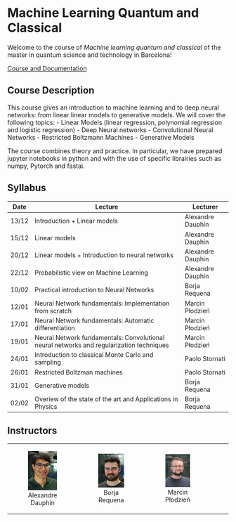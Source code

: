 Machine Learning Quantum and Classical
================

<!-- WARNING: THIS FILE WAS AUTOGENERATED! DO NOT EDIT! -->

Welcome to the course of *Machine learning quantum and classical* of the
master in quantum science and technology in Barcelona!

<i class="bi bi-journals"></i> [Course and
Documentation](https://borjarequena.github.io/Neural-Network-Course/)

## Course Description

This course gives an introduction to machine learning and to deep neural
networks: from linear linear models to generative models. We will cover
the following topics: - Linear Models (linear regression, polynomial
regression and logistic regression) - Deep Neural networks -
Convolutional Neural Networks - Restricted Boltzmann Machines -
Generative Models

The course combines theory and practice. In particular, we have prepared
jupyter notebooks in python and with the use of specific librairies such
as numpy, Pytorch and fastai.

## Syllabus

| Date  | Lecture                                                                                  | Lecturer          |
|-------|------------------------------------------------------------------------------------------|-------------------|
| 13/12 | Introduction + Linear models                                                             | Alexandre Dauphin |
| 15/12 | Linear models                                                                            | Alexandre Dauphin |
| 20/12 | Linear models + Introduction to neural networks                                          | Alexandre Dauphin |
| 22/12 | Probabilistic view on Machine Learning                                                   | Alexandre Dauphin |
| 10/02 | Practical introduction to Neural Networks                                                | Borja Requena     |
| 12/01 | Neural Network fundamentals: Implementation from scratch                                 | Marcin Płodzień   |
| 17/01 | Neural Network fundamentals: Automatic differentiation                                   | Marcin Płodzień   |
| 19/01 | Neural Network fundamentals: Convolutional neural networks and regularization techniques | Marcin Płodzień   |
| 24/01 | Introduction to classical Monte Carlo and sampling                                       | Paolo Stornati    |
| 26/01 | Restricted Boltzman machines                                                             | Paolo Stornati    |
| 31/01 | Generative models                                                                        | Borja Requena     |
| 02/02 | Overiew of the state of the art and Applications in Physics                              | Borja Requena     |

## Instructors

<div>

<table>
<colgroup>
<col style="width: 25%" />
<col style="width: 25%" />
<col style="width: 25%" />
<col style="width: 25%" />
</colgroup>
<tbody>
<tr class="odd">
<td style="text-align: center;"><div width="25.0%"
data-layout-align="center">
<figure>
<img src="./figures/alex.png" data-fig.extended="false"
alt="Alexandre Dauphin" />
<figcaption aria-hidden="true">Alexandre Dauphin</figcaption>
</figure>
</div></td>
<td style="text-align: center;"><div width="25.0%"
data-layout-align="center">
<figure>
<img src="./figures/borja.png" data-fig.extended="false"
alt="Borja Requena" />
<figcaption aria-hidden="true">Borja Requena</figcaption>
</figure>
</div></td>
<td style="text-align: center;"><div width="25.0%"
data-layout-align="center">
<figure>
<img src="./figures/marcin.png" data-fig.extended="false"
alt="Marcin Płodzień" />
<figcaption aria-hidden="true">Marcin Płodzień</figcaption>
</figure>
</div></td>
<td style="text-align: center;"><div width="25.0%"
data-layout-align="center">
<figure>
<img src="./figures/paolo.png" data-fig.extended="false"
alt="Paolo Stornati" />
<figcaption aria-hidden="true">Paolo Stornati</figcaption>
</figure>
</div></td>
</tr>
</tbody>
</table>

</div>
